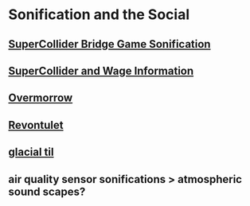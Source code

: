 # Sonification and the Social

## [SuperCollider Bridge Game Sonification](bridgegame.scd)

## [SuperCollider and Wage Information](https://clockwork.scholarslab.org/sonification/)

## [Overmorrow](http://racheldevorah.studio/works/overmorrow/)

## [Revontulet](http://racheldevorah.studio/works/revontulet/)

## [glacial til](https://archive.org/details/devorahgtgh)

## air quality sensor sonifications > atmospheric sound scapes?
